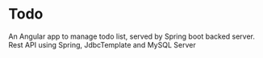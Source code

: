 # Todo
An Angular app to manage todo list, served by Spring boot backed server.
Rest API using Spring, JdbcTemplate and MySQL Server
